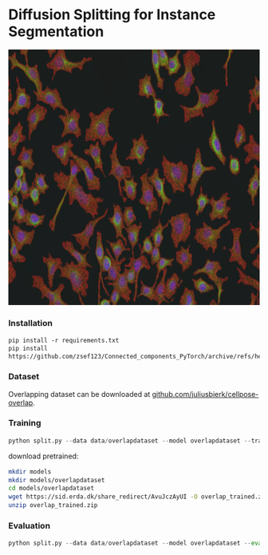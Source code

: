 # Diffusion Splitting for Instance Segmentation
<p align="center">
  <img src="anim.gif" height="512" />
</p>

### Installation
```
pip install -r requirements.txt
pip install https://github.com/zsef123/Connected_components_PyTorch/archive/refs/heads/main.zip
```

### Dataset
Overlapping dataset can be downloaded at
[github.com/juliusbierk/cellpose-overlap](https://github.com/juliusbierk/cellpose-overlap).

### Training
```python
python split.py --data data/overlapdataset --model overlapdataset --train-all
```

download pretrained:
```bash
mkdir models
mkdir models/overlapdataset
cd models/overlapdataset
wget https://sid.erda.dk/share_redirect/AvuJczAyUI -O overlap_trained.zip
unzip overlap_trained.zip
```

### Evaluation
```python
python split.py --data data/overlapdataset --model overlapdataset --eval
```
